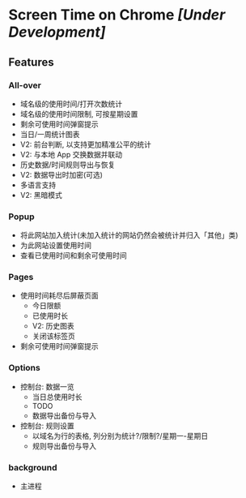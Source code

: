 # Screen Time on Chrome *[Under Development]*

## Features
### All-over
* 域名级的使用时间/打开次数统计
* 域名级的使用时间限制, 可按星期设置
* 剩余可使用时间弹窗提示
* 当日/一周统计图表
* V2: 前台判断, 以支持更加精准公平的统计
* V2: 与本地 App 交换数据并联动
* 历史数据/时间规则导出与恢复
* V2: 数据导出时加密(可选)
* 多语言支持
* V2: 黑暗模式

### Popup
* 将此网站加入统计(未加入统计的网站仍然会被统计并归入「其他」类)
* 为此网站设置使用时间
* 查看已使用时间和剩余可使用时间

### Pages
* 使用时间耗尽后屏蔽页面
  * 今日限额
  * 已使用时长
  * V2: 历史图表
  * 关闭该标签页
* 剩余可使用时间弹窗提示

### Options
* 控制台: 数据一览
  * 当日总使用时长
  * TODO
  * 数据导出备份与导入
* 控制台: 规则设置
  + 以域名为行的表格, 列分别为统计?/限制?/星期一-星期日
  * 规则导出备份与导入

### background
* 主进程
